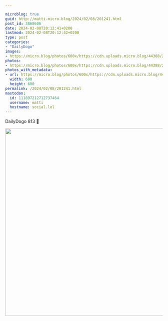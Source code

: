 ```yaml
---

microblog: true
guid: http://matti.micro.blog/2024/02/08/201241.html
post_id: 3868606
date: 2024-02-08T20:12:41+0200
lastmod: 2024-02-08T20:12:42+0200
type: post
categories:
- "DailyDogo"
images:
- https://micro.blog/photos/600x/https://cdn.uploads.micro.blog/44388/2024/c42317df18824ec19968dbb52998afcb.jpg
photos:
- https://micro.blog/photos/600x/https://cdn.uploads.micro.blog/44388/2024/c42317df18824ec19968dbb52998afcb.jpg
photos_with_metadata:
- url: https://micro.blog/photos/600x/https://cdn.uploads.micro.blog/44388/2024/c42317df18824ec19968dbb52998afcb.jpg
  width: 600
  height: 600
permalink: /2024/02/08/201241.html
mastodon:
  id: 111897212712737464
  username: matti
  hostname: social.lol
---
```

DailyDogo 813 🐶

<img src="https://micro.blog/photos/600x/https://blog.martin-haehnel.de/uploads/2024/c42317df18824ec19968dbb52998afcb.jpg" width="600" height="600" alt="" />
